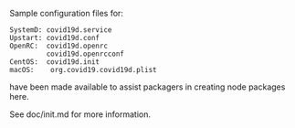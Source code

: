 Sample configuration files for:
```
SystemD: covid19d.service
Upstart: covid19d.conf
OpenRC:  covid19d.openrc
         covid19d.openrcconf
CentOS:  covid19d.init
macOS:    org.covid19.covid19d.plist
```
have been made available to assist packagers in creating node packages here.

See doc/init.md for more information.
